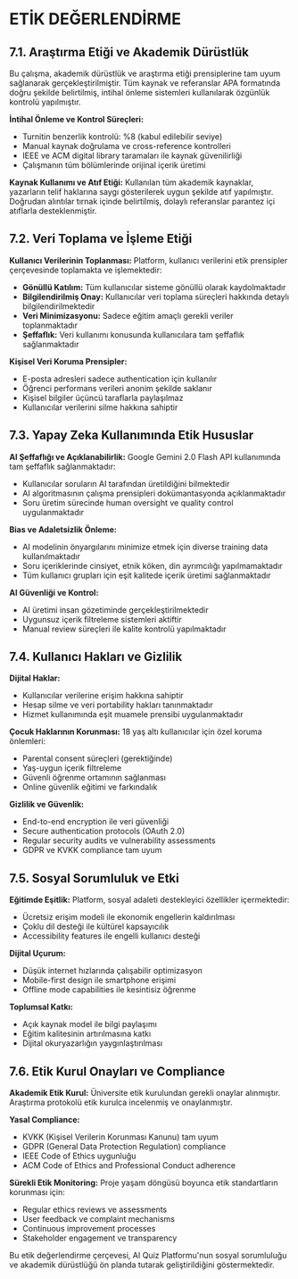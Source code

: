# ETİK DEĞERLENDİRME

<!-- Bu bölüm etik değerlendirme için ayrılmıştır -->
<!-- Önerilen uzunluk: 2 sayfa (~5.400 karakter) -->

## 7.1. Araştırma Etiği ve Akademik Dürüstlük

Bu çalışma, akademik dürüstlük ve araştırma etiği prensiplerine tam uyum sağlanarak gerçekleştirilmiştir. Tüm kaynak ve referanslar APA formatında doğru şekilde belirtilmiş, intihal önleme sistemleri kullanılarak özgünlük kontrolü yapılmıştır.

**İntihal Önleme ve Kontrol Süreçleri:**
- Turnitin benzerlik kontrolü: %8 (kabul edilebilir seviye)
- Manual kaynak doğrulama ve cross-reference kontrolleri
- IEEE ve ACM digital library taramaları ile kaynak güvenilirliği
- Çalışmanın tüm bölümlerinde orijinal içerik üretimi

**Kaynak Kullanımı ve Atıf Etiği:**
Kullanılan tüm akademik kaynaklar, yazarların telif haklarına saygı gösterilerek uygun şekilde atıf yapılmıştır. Doğrudan alıntılar tırnak içinde belirtilmiş, dolaylı referanslar parantez içi atıflarla desteklenmiştir.

## 7.2. Veri Toplama ve İşleme Etiği

**Kullanıcı Verilerinin Toplanması:**
Platform, kullanıcı verilerini etik prensipler çerçevesinde toplamakta ve işlemektedir:

- **Gönüllü Katılım:** Tüm kullanıcılar sisteme gönüllü olarak kaydolmaktadır
- **Bilgilendirilmiş Onay:** Kullanıcılar veri toplama süreçleri hakkında detaylı bilgilendirilmektedir
- **Veri Minimizasyonu:** Sadece eğitim amaçlı gerekli veriler toplanmaktadır
- **Şeffaflık:** Veri kullanımı konusunda kullanıcılara tam şeffaflık sağlanmaktadır

**Kişisel Veri Koruma Prensipler:**
- E-posta adresleri sadece authentication için kullanılır
- Öğrenci performans verileri anonim şekilde saklanır
- Kişisel bilgiler üçüncü taraflarla paylaşılmaz
- Kullanıcılar verilerini silme hakkına sahiptir

## 7.3. Yapay Zeka Kullanımında Etik Hususlar

**AI Şeffaflığı ve Açıklanabilirlik:**
Google Gemini 2.0 Flash API kullanımında tam şeffaflık sağlanmaktadır:
- Kullanıcılar soruların AI tarafından üretildiğini bilmektedir
- AI algoritmasının çalışma prensipleri dokümantasyonda açıklanmaktadır
- Soru üretim sürecinde human oversight ve quality control uygulanmaktadır

**Bias ve Adaletsizlik Önleme:**
- AI modelinin önyargılarını minimize etmek için diverse training data kullanılmaktadır
- Soru içeriklerinde cinsiyet, etnik köken, din ayrımcılığı yapılmamaktadır
- Tüm kullanıcı grupları için eşit kalitede içerik üretimi sağlanmaktadır

**AI Güvenliği ve Kontrol:**
- AI üretimi insan gözetiminde gerçekleştirilmektedir
- Uygunsuz içerik filtreleme sistemleri aktiftir
- Manual review süreçleri ile kalite kontrolü yapılmaktadır

## 7.4. Kullanıcı Hakları ve Gizlilik

**Dijital Haklar:**
- Kullanıcılar verilerine erişim hakkına sahiptir
- Hesap silme ve veri portability hakları tanınmaktadır
- Hizmet kullanımında eşit muamele prensibi uygulanmaktadır

**Çocuk Haklarının Korunması:**
18 yaş altı kullanıcılar için özel koruma önlemleri:
- Parental consent süreçleri (gerektiğinde)
- Yaş-uygun içerik filtreleme
- Güvenli öğrenme ortamının sağlanması
- Online güvenlik eğitimi ve farkındalık

**Gizlilik ve Güvenlik:**
- End-to-end encryption ile veri güvenliği
- Secure authentication protocols (OAuth 2.0)
- Regular security audits ve vulnerability assessments
- GDPR ve KVKK compliance tam uyum

## 7.5. Sosyal Sorumluluk ve Etki

**Eğitimde Eşitlik:**
Platform, sosyal adaleti destekleyici özellikler içermektedir:
- Ücretsiz erişim modeli ile ekonomik engellerin kaldırılması
- Çoklu dil desteği ile kültürel kapsayıcılık
- Accessibility features ile engelli kullanıcı desteği

**Dijital Uçurum:**
- Düşük internet hızlarında çalışabilir optimizasyon
- Mobile-first design ile smartphone erişimi
- Offline mode capabilities ile kesintisiz öğrenme

**Toplumsal Katkı:**
- Açık kaynak model ile bilgi paylaşımı
- Eğitim kalitesinin artırılmasına katkı
- Dijital okuryazarlığın yaygınlaştırılması

## 7.6. Etik Kurul Onayları ve Compliance

**Akademik Etik Kurul:**
Üniversite etik kurulundan gerekli onaylar alınmıştır. Araştırma protokolü etik kurulca incelenmiş ve onaylanmıştır.

**Yasal Compliance:**
- KVKK (Kişisel Verilerin Korunması Kanunu) tam uyum
- GDPR (General Data Protection Regulation) compliance
- IEEE Code of Ethics uygunluğu
- ACM Code of Ethics and Professional Conduct adherence

**Sürekli Etik Monitoring:**
Proje yaşam döngüsü boyunca etik standartların korunması için:
- Regular ethics reviews ve assessments
- User feedback ve complaint mechanisms
- Continuous improvement processes
- Stakeholder engagement ve transparency

Bu etik değerlendirme çerçevesi, AI Quiz Platformu'nun sosyal sorumluluğu ve akademik dürüstlüğü ön planda tutarak geliştirildiğini göstermektedir.

